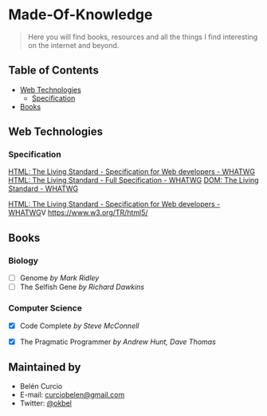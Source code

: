 # Made-Of-Knowledge 

> Here you will find books, resources and all the things I find interesting on the internet and beyond.

## Table of Contents
- [Web Technologies](#web-technologies)
  - [Specification](#specification)
- [Books](#books)

## Web Technologies
### Specification
[HTML: The Living Standard - Specification for Web developers - WHATWG](https://developers.whatwg.org/)
[HTML: The Living Standard - Full Specification - WHATWG](https://html.spec.whatwg.org/)
[DOM: The Living Standard - WHATWG](https://dom.spec.whatwg.org/)

[HTML: The Living Standard - Specification for Web developers - WHATWG](https://developers.whatwg.org/)V
https://www.w3.org/TR/html5/

## Books

### Biology
- [ ] Genome *by Mark Ridley*
- [ ] The Selfish Gene *by Richard Dawkins*

### Computer Science
- [x] Code Complete *by Steve McConnell*
- [x] The Pragmatic Programmer *by Andrew Hunt, Dave Thomas*



## Maintained by
- Belén Curcio 
- E-mail: [curciobelen@gmail.com](mailto:curciobelen@gmail.com)
- Twitter: [@okbel](http://twitter.com/okbel)
